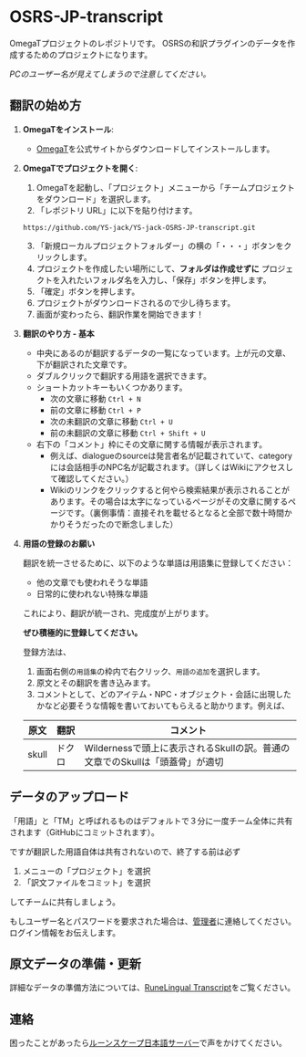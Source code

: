 # OSRS-JP-transcript
OmegaTプロジェクトのレポジトリです。
OSRSの和訳プラグインのデータを作成するためのプロジェクトになります。

*PCのユーザー名が見えてしまうので注意してください。*
## 翻訳の始め方

1. **OmegaTをインストール**:
   - [OmegaT](https://omegat.org/ja/download)を公式サイトからダウンロードしてインストールします。

2. **OmegaTでプロジェクトを開く**:
   1. OmegaTを起動し、「プロジェクト」メニューから「チームプロジェクトをダウンロード」を選択します。
   2. 「レポジトリ URL」に以下を貼り付けます。

   `https://github.com/YS-jack/YS-jack-OSRS-JP-transcript.git`

   3. 「新規ローカルプロジェクトフォルダー」の横の「・・・」ボタンをクリックします。
   4. プロジェクトを作成したい場所にして、**フォルダは作成せずに** プロジェクトを入れたいフォルダ名を入力し、「保存」ボタンを押します。
   5. 「確定」ボタンを押します。
   6. プロジェクトがダウンロードされるので少し待ちます。
   7. 画面が変わったら、翻訳作業を開始できます！

3. **翻訳のやり方 - 基本**

    - 中央にあるのが翻訳するデータの一覧になっています。上が元の文章、下が翻訳された文章です。
    - ダブルクリックで翻訳する用語を選択できます。
    - ショートカットキーもいくつかあります。
      - 次の文章に移動 `Ctrl + N`
      - 前の文章に移動 `Ctrl + P`
      - 次の未翻訳の文章に移動 `Ctrl + U`
      - 前の未翻訳の文章に移動 `Ctrl + Shift + U`
    - 右下の「コメント」枠にその文章に関する情報が表示されます。
      - 例えば、dialogueのsourceは発言者名が記載されていて、categoryには会話相手のNPC名が記載されます。（詳しくはWikiにアクセスして確認してください。）
      - Wikiのリンクをクリックすると何やら検索結果が表示されることがあります。その場合は太字になっているページがその文章に関するページです。（裏側事情：直接それを載せるとなると全部で数十時間かかりそうだったので断念しました）
    
4. **用語の登録のお願い**
    
    翻訳を統一させるために、以下のような単語は用語集に登録してください：
    - 他の文章でも使われそうな単語
    - 日常的に使われない特殊な単語
    
    これにより、翻訳が統一され、完成度が上がります。

    **ぜひ積極的に登録してください。**
    
    登録方法は、
    1. 画面右側の`用語集`の枠内で右クリック、`用語の追加`を選択します。
    2. 原文とその翻訳を書き込みます。
    3. コメントとして、どのアイテム・NPC・オブジェクト・会話に出現したかなど必要そうな情報を書いておいてもらえると助かります。例えば、

    | 原文 | 翻訳 | コメント |
    | ---- | ---- | ------- |
    | skull | ドクロ | Wildernessで頭上に表示されるSkullの訳。普通の文章でのSkullは「頭蓋骨」が適切 |

## データのアップロード
「用語」と「TM」と呼ばれるものはデフォルトで３分に一度チーム全体に共有されます（GitHubにコミットされます）。

ですが翻訳した用語自体は共有されないので、終了する前は必ず
 1. メニューの「プロジェクト」を選択
 2. 「訳文ファイルをコミット」を選択
 
してチームに共有しましょう。

もしユーザー名とパスワードを要求された場合は、[管理者](https://discord.gg/DpS9kgxCSJ)に連絡してください。ログイン情報をお伝えします。
   

## 原文データの準備・更新

詳細なデータの準備方法については、[RuneLingual Transcript](https://github.com/IaKee/Runelingual-Transcripts)をご覧ください。


## 連絡

困ったことがあったら[ルーンスケープ日本語サーバー](https://discord.gg/DpS9kgxCSJ)で声をかけてください。
